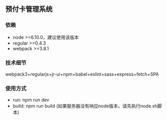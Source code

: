 ## 预付卡管理系统

### 依赖
+ node >=6.10.0，建议使用该版本
+ regular >=0.4.3
+ webpack >=3.8.1

### 技术细节

webpack3+regularjs+jr-ui+npm+babel+eslint+sass+express+fetch+SPA

### 使用方式
+ run: npm run dev
+ build: npm run build (如果服务器没有响应node版本。请先执行node.sh脚本)
